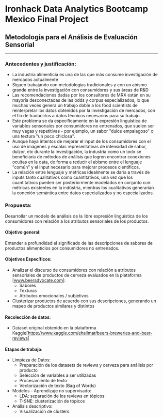 # Ironhack Data Analytics Bootcamp Mexico Final Project

## Metodología para el Análisis de Evaluación Sensorial
___

### Antecedentes y justificación:

- La industria alimenticia es una de las que más consume investigación de mercados actualmente
- Siguen trabajando con metodologías tradicionales y con un abismo grande entre la investigación con consumidores y sus áreas de R&D
- Las recomendaciones dadas por los consultores de MRX están en su mayoría desconectadas de las bdds y corpus especializados, lo que muchas veces genera un trabajo doble a los food scientists de reinterpretar los datos obtenidos por la investigación de mercados, con el fin de traducirlos a datos técnicos necesarios para su trabajo.
- Este problema se da específicamente en la expresión linguística de variables sensoriales por consumidores no entrenados, que suelen ser muy vagas y repetitivas - por ejemplo, un sabor "dulce empalagoso" o una textura "un poco chiclosa".
- Aunque haya intentos de mejorar el input de los consumidores con el uso de imágenes y escalas representativas de intensidad de sabor, dulzor, etc durante la investigación, la industria como un todo se beneficiaría de métodos de análisis que logren encontrar conexiones ocultas en la data, de forma a reducir el abismo entre el lenguaje "común" y el input necesario para mejorar procesos científicos.
- La relación entre lenguaje y métricas idealmente se daría a través de inputs tanto cualitativos como cuantitativos, una vez que los cuantitativos pueden ser posteriormente modelados en conjunto con métricas existentes en la indústria, mientras los cualitativos generarían la conexión semántica entre datos especializados y no especializados.

### Propuesta:
Desarrollar un modelo de análisis de la libre expresión linguística de los consumidores con relación a los atributos sensoriales de los productos.

#### Objetivo general:
Entender a profundidad el significado de las descripciones de sabores de productos alimentícios por consumidores no entrenados.

#### Objetivos Específicos:
- Analizar el discurso de consumidores con relación a atributos sensoriales de productos de cerveza evaluados en la plataforma [www.beeradvocate.com]:
    - Sabores
    - Texturas
    - Atributos emocionales / subjetivos
- Clusterizar productos de acuerdo con sus descripciones, generando un mapeo de productos similares y distintos

#### Recolección de datos:
- Dataset original obtenido en la plataforma Kaggle[https://www.kaggle.com/ehallmar/beers-breweries-and-beer-reviews]

#### Etapas de trabajo:
- Limpieza de Datos:
    - Preparación de los datasets de reviews y cerveza para análisis por producto
    - Selección de variables a ser utilizadas
    - Procesamiento de texto
    - Vectorización de texto (Bag of Words)
- Modelos - Aprendizaje no supervisado:
    - LDA: separación de los reviews en tópicos
    - T-SNE: clusterización de tópicos
- Análisis descriptivo:
    - Visualización de clusters
